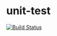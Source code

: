 # unit-test
[![Build Status](https://travis-ci.org/jsparanoguy/unit-test.svg?branch=master)](https://travis-ci.org/jsparanoguy/unit-test)